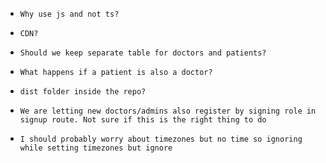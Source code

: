 - `Why use js and not ts?`

- `CDN?`

- `Should we keep separate table for doctors and patients?`

- `What happens if a patient is also a doctor?`

- `dist folder inside the repo?`

- `We are letting new doctors/admins also register by signing role in signup route. Not sure if this is the right thing to do`

- `I should probably worry about timezones but no time so ignoring while setting timezones but ignore`